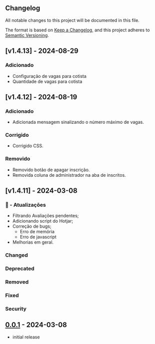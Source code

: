 ## Changelog

All notable changes to this project will be documented in this file.

The format is based on [Keep a Changelog],
and this project adheres to [Semantic Versioning].

## [v1.4.13] - 2024-08-29
### Adicionado
- Configuração de vagas para cotista
- Quantidade de vagas para cotista

## [v1.4.12] - 2024-08-19
### Adicionado
- Adicionada mensagem sinalizando o número máximo de vagas.
### Corrigido
- Corrigido CSS.
### Removido
- Removido botão de apagar inscrição.
- Removida coluna de administrador na aba de inscritos.

## [v1.4.11] - 2024-03-08

### 🚀 - Atualizações

- Filtrando Avaliações pendentes;
- Adicionando script do Hotjar;
- Correção de bugs;
  - Erro de memória
  - Erro de javascript
- Melhorias em geral.

### Changed

### Deprecated

### Removed

### Fixed

### Security

## [0.0.1] - 2024-03-08

- initial release

<!-- Links -->
[keep a changelog]: https://keepachangelog.com/en/1.0.0/
[semantic versioning]: https://semver.org/spec/v2.0.0.html

<!-- Versions -->
[unreleased]: https://github.com/secultce/theme-Ceara/compare/v0.0.2...HEAD
[0.0.2]: https://github.com/secultce/theme-Ceara/compare/v0.0.1...v0.0.2
[0.0.1]: https://github.com/secultce/theme-Ceara/releases/tag/v0.0.1